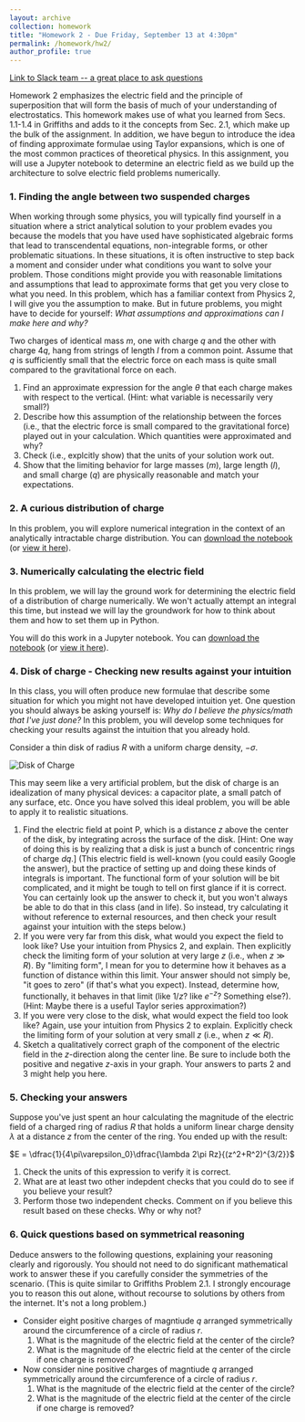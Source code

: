 ```yaml
---
layout: archive
collection: homework
title: "Homework 2 - Due Friday, September 13 at 4:30pm"
permalink: /homework/hw2/
author_profile: true
---
```


[Link to Slack team -- a great place to ask questions](https://ph410f19.slack.com)

Homework 2 emphasizes the electric field and the principle of superposition that will form the basis of much of your understanding of electrostatics. This homework makes use of what you learned from Secs. 1.1-1.4 in Griffiths and adds to it the concepts from Sec. 2.1, which make up the bulk of the assignment. In addition, we have begun to introduce the idea of finding approximate formulae using Taylor expansions, which is one of the most common practices of theoretical physics. In this assignment, you will use a Jupyter notebook to determine an electric field as we build up the architecture to solve electric field problems numerically.

### 1. Finding the angle between two suspended charges

When working through some physics, you will typically find yourself in a situation where a strict analytical solution to your problem evades you because the models that you have used have sophisticated algebraic forms that lead to transcendental equations, non-integrable forms, or other problematic situations. In these situations, it is often instructive to step back a moment and consider under what conditions you want to solve your problem. Those conditions might provide you with reasonable limitations and assumptions that lead to approximate forms that get you very close to what you need. In this problem, which has a familiar context from Physics 2, I will give you the assumption to make. But in future problems, you might have to decide for yourself: *What assumptions and approximations can I make here and why?*

Two charges of identical mass $m$, one with charge $q$ and the other with charge $4q$, hang from strings of length $l$ from a common point. Assume that $q$ is sufficiently small that the electric force on each mass is quite small compared to the gravitational force on each.

1. Find an approximate expression for the angle $\theta$ that each charge makes with respect to the vertical. (Hint: what variable is necessarily very small?)
2. Describe how this assumption of the relationship between the forces (i.e., that the electric force is small compared to the gravitational force) played out in your calculation. Which quantities were approximated and why?
3. Check (i.e., explcitly show) that the units of your solution work out.
4. Show that the limiting behavior for large masses ($m$), large length ($l$), and small charge ($q$) are physically reasonable and match your expectations.

### 2. A curious distribution of charge

In this problem, you will explore numerical integration in the context of an analytically intractable charge distribution. You can [download the notebook](../../jupyter/HW2-loopsandintegration.ipynb) (or [view it here](https://github.com/emtilt/ph410f19/blob/master/jupyter/HW2-loopsandintegration.ipynb)).

### 3. Numerically calculating the electric field

In this problem, we will lay the ground work for determining the electric field of a distribution of charge numerically. We won't actually attempt an integral this time, but instead we will lay the groundwork for how to think about them and how to set them up in Python.

You will do this work in a Jupyter notebook. You can [download the notebook](../../jupyter/hw2-electricfield.ipynb) (or [view it here](https://github.com/emtilt/ph410f19/blob/master/jupyter/hw2-electricfield.ipynb)). 

### 4. Disk of charge - Checking new results against your intuition

In this class, you will often produce new formulae that describe some situation for which you might not have developed intuition yet. One question you should always be asking yourself is: *Why do I believe the physics/math that I've just done?* In this problem, you will develop some techniques for checking your results against the intuition that you already hold.

Consider a thin disk of radius $R$ with a uniform charge density, $-\sigma$.

![Disk of Charge](../../images/hw2-diskofcharge.png "Disk of Charge")

This may seem like a very artificial problem, but the disk of charge is an idealization of many physical devices: a capacitor plate, a small patch of any surface, etc. Once you have solved this ideal problem, you will be able to apply it to realistic situations.

1. Find the electric field at point P, which is a distance $z$ above the center of the disk, by integrating across the surface of the disk. [Hint: One way of doing this is by realizing that a disk is just a bunch of concentric rings of charge $dq$.] (This electric field is well-known (you could easily Google the answer), but the practice of setting up and doing these kinds of integrals is important. The functional form of your solution will be bit complicated, and it might be tough to tell on first glance if it is correct. You can certainly look up the answer to check it, but you won't always be able to do that in this class (and in life). So instead, try calculating it without reference to external resources, and then check your result against your intuition with the steps below.)
2. If you were very far from this disk, what would you expect the field to look like? Use your intuition from Physics 2, and explain. Then explicitly check the limiting form of your solution at very large $z$ (i.e., when $z \gg R$). By "limiting form", I mean for you to determine how it behaves as a function of distance within this limit. Your answer should not simply be, "it goes to zero" (if that's what you expect). Instead, determine how, functionally, it behaves in that limit (like $1/z$? like $e^{-z}$? Something else?). (Hint: Maybe there is a useful Taylor series approximation?)
3. If you were very close to the disk, what would expect the field too look like? Again, use your intuition from Physics 2 to explain. Explicitly check the limiting form of your solution at very small $z$ (i.e., when $z \ll R$).
4. Sketch a qualitatively correct graph of the component of the electric field in the $z$-direction along the center line. Be sure to include both the positive and negative $z$-axis in your graph. Your answers to parts 2 and 3 might help you here.


### 5. Checking your answers

Suppose you've just spent an hour calculating the magnitude of the electric field of a charged ring of radius $R$ that holds a uniform linear charge density $\lambda$ at a distance $z$ from the center of the ring. You ended up with the result:

$E = \dfrac{1}{4\pi\varepsilon_0}\dfrac{\lambda 2\pi Rz}{(z^2+R^2)^{3/2}}$

1. Check the units of this expression to verify it is correct.
2. What are at least two other indepdent checks that you could do to see if you believe your result?
3. Perform those two independent checks. Comment on if you believe this result based on these checks. Why or why not?

### 6. Quick questions based on symmetrical reasoning
 Deduce answers to the following questions, explaining your reasoning clearly and rigorously. You should not need to do significant mathematical work to answer these if you carefully consider the symmetries of the scenario. (This is quite similar to Griffiths Problem 2.1. I strongly encourage you to reason this out alone, without recourse to solutions by others from the internet. It's not a long problem.)
 
- Consider eight positive charges of magntiude $q$ arranged symmetrically around the circumference of a circle of radius $r$. 
  1. What is the magnitude of the electric field at the center of the circle?
  2. What is the magnitude of the electric field at the center of the circle if one charge is removed? 
- Now consider nine positive charges of magntiude $q$ arranged symmetrically around the circumference of a circle of radius $r$.
  1. What is the magnitude of the electric field at the center of the circle?
  2. What is the magnitude of the electric field at the center of the circle if one charge is removed? 
